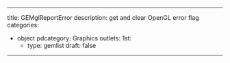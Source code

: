 
---
title: GEMglReportError
description: get and clear OpenGL error flag
categories:
  - object
pdcategory: Graphics
outlets:
  1st:
    - type: gemlist
draft: false
---

